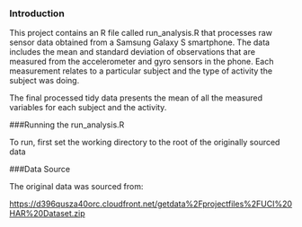 ### Introduction

This project contains an R file called run_analysis.R that processes raw sensor data 
obtained from a Samsung Galaxy S smartphone. The data includes the mean and standard 
deviation of observations that are measured from the accelerometer and gyro sensors in 
the phone. Each measurement relates to a particular subject and the type of activity the 
subject was doing.

The final processed tidy data presents the mean of all the measured variables for each 
subject and the activity.

###Running the run_analysis.R

To run, first set the working directory to the root of the originally sourced data

###Data Source

The original data was sourced from:

https://d396qusza40orc.cloudfront.net/getdata%2Fprojectfiles%2FUCI%20HAR%20Dataset.zip